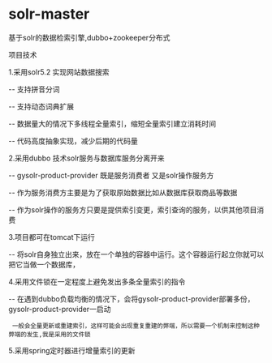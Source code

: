 # solr-master
基于solr的数据检索引擎,dubbo+zookeeper分布式


项目技术

1.采用solr5.2 实现网站数据搜索

  --  支持拼音分词
  
  --  支持动态词典扩展
  
  --  数据量大的情况下多线程全量索引，缩短全量索引建立消耗时间
  
  --  代码高度抽象实现，减少后期的代码量
  
2.采用dubbo 技术solr服务与数据库服务分离开来

  -- gysolr-product-provider 既是服务消费者 又是solr操作服务方
  
  -- 作为服务消费方主要是为了获取原始数据比如从数据库获取商品等数据
  
  -- 作为solr操作的服务方只要是提供索引变更，索引查询的服务，以供其他项目消费
  
3.项目都可在tomcat下运行

  -- 将solr自身独立出来，放在一个单独的容器中运行。这个容器运行起立你就可以把它当做一个数据库，
  
4.采用文件锁在一定程度上避免发出多条全量索引的指令

  -- 在遇到dubbo负载均衡的情况下，会将gysolr-product-provider部署多份，gysolr-product-provider一启动
  
     一般会全量更新或重建索引，这样可能会出现重复重建的弊端，所以需要一个机制来控制这种弊端的发生,我是采用的文件锁
	 
5.采用spring定时器进行增量索引的更新
